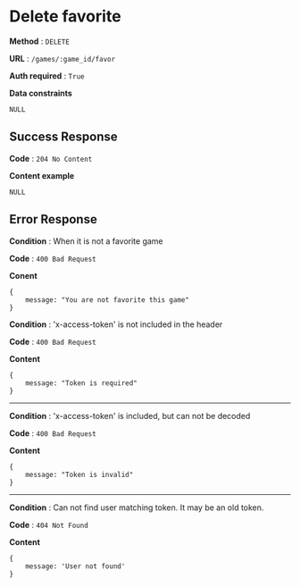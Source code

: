 # Delete favorite

**Method** : `DELETE`

**URL** : `/games/:game_id/favor`

**Auth required** : `True`

**Data constraints** 
```
NULL
```

## Success Response

**Code** : `204 No Content`

**Content example**
```
NULL
```

## Error Response

**Condition** : When it is not a favorite game

**Code** : `400 Bad Request`

**Conent** 
```
{
    message: "You are not favorite this game"
}
```

**Condition** : 'x-access-token' is not included in the header

**Code** : `400 Bad Request`

**Content**
```
{
    message: "Token is required"
}
```

***

**Condition** : 'x-access-token' is included, but can not be decoded

**Code** : `400 Bad Request`

**Content**
```
{
    message: "Token is invalid"
}
```

***

**Condition** : Can not find user matching token. It may be an old token.

**Code** : `404 Not Found`

**Content**
```
{
    message: 'User not found'
}
```